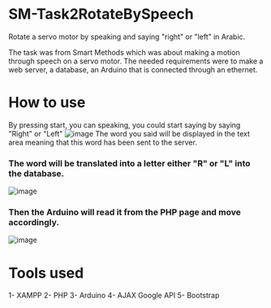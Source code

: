 # SM-Task2RotateBySpeech
Rotate a servo motor by speaking and saying "right" or "left" in Arabic.

The task was from Smart Methods which was about making a motion through speech on a servo motor. The needed requirements were to make a web server, a database, an Arduino that is connected through an ethernet.

# How to use
By pressing start, you can speaking, you could start saying by saying "Right" or "Left"
![image](https://user-images.githubusercontent.com/104837671/183139464-350827c9-336d-4ffc-af87-f60dc263bfbf.png)
The word you said will be displayed in the text area meaning that this word has been sent to the server.

### The word will be translated into a letter either "R" or "L" into the database.
![image](https://user-images.githubusercontent.com/104837671/183140567-e62c1d44-a5ec-46f4-b9f6-d1326bae0459.png)
### Then the Arduino will read it from the PHP page and move accordingly.
![image](https://user-images.githubusercontent.com/104837671/183140092-e70b357b-e269-4fed-92b5-5bbeebcf9e9a.png)


# Tools used
1- XAMPP
2- PHP
3- Arduino
4- AJAX Google API
5- Bootstrap
